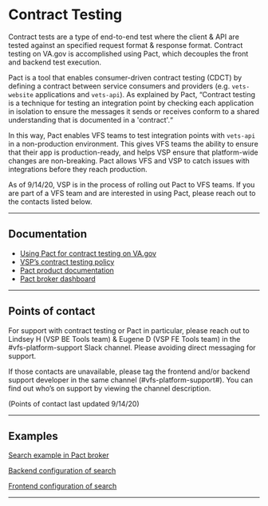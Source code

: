 # Contract Testing
Contract tests are a type of end-to-end test where the client & API are tested against an specified request format & response format. Contract testing on VA.gov is accomplished using Pact, which decouples the front and backend test execution. 

Pact is a tool that enables consumer-driven contract testing (CDCT) by defining a contract between service consumers and providers (e.g. `vets-website` applications and `vets-api`). As explained by Pact, “Contract testing is a technique for testing an integration point by checking each application in isolation to ensure the messages it sends or receives conform to a shared understanding that is documented in a 'contract'.“

In this way, Pact enables VFS teams to test integration points with `vets-api` in a non-production environment. This gives VFS teams the ability to ensure that their app is production-ready, and helps VSP ensure that platform-wide changes are non-breaking. Pact allows VFS and VSP to catch issues with integrations before they reach production.

As of 9/14/20, VSP is in the process of rolling out Pact to VFS teams. If you are part of a VFS team and are interested in using Pact, please reach out to the contacts listed below. 

--- 

## Documentation
* [Using Pact for contract testing on VA.gov](https://github.com/department-of-veterans-affairs/va.gov-team/blob/master/platform/testing/contract-testing/how-to-use-pact-for-contract-testing.md)
* [VSP’s contract testing policy](https://github.com/department-of-veterans-affairs/va.gov-team/blob/master/platform/testing/contract-testing/how-to-use-pact-for-contract-testing.md#requirements)
* [Pact product documentation](https://docs.pact.io/)
* [Pact broker dashboard](https://vagov-pact-broker.herokuapp.com/)

---

## Points of contact
For support with contract testing or Pact in particular, please reach out to Lindsey H (VSP BE Tools team) & Eugene D (VSP FE Tools team) in the #vfs-platform-support Slack channel. Please avoiding direct messaging for support. 

If those contacts are unavailable, please tag the frontend and/or backend support developer in the same channel (#vfs-platform-support#). You can find out who’s on support by viewing the channel description.

(Points of contact last updated 9/14/20)

---

## Examples

[Search example in Pact broker](https://vagov-pact-broker.herokuapp.com/pacts/provider/VA.gov%20API/consumer/Search/latest)

[Backend configuration of search](https://github.com/department-of-veterans-affairs/vets-api/blob/master/spec/service_consumers/provider_states_for/search.rb#L3)

[Frontend configuration of search](https://github.com/department-of-veterans-affairs/vets-website/blob/master/src/applications/search/tests/search.pact.spec.js)

---
